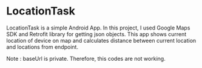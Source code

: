 # LocationTask

LocationTask is a simple Android App. In this project, I used Google Maps SDK and Retrofit library for getting json objects. This app shows current location of device on map and calculates distance between current location and locations from endpoint.

Note : baseUrl is private. Therefore, this codes are not working. 
